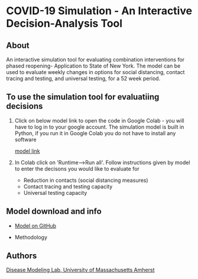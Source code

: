 # COVID-19 Simulation - An Interactive Decision-Analysis Tool  
## About
An interactive simulation tool for evaluating combination interventions for phased reopening- Application to State of New York. The model can be used to evaluate weekly changes in options for social distancing, contact tracing and testing, and universal testing, for a 52 week period. 

## To use the simulation tool for evaluatiing decisions 
1. Click on below model link to open the code in Google Colab - you will have to log in to your google account. The simulation model is built in Python, if you run it in Google Colab you do not have to install any software

      [model link](https://colab.research.google.com/drive/1GXs3hBg68w23-Kv5GCFQI30KKRxsfyFP) 
      
2. In Colab click on 'Runtime-->Run all'. Follow instructions given by model to enter the decisons you would like to evaluate for 
      - Reduction in contacts  (social distancing measures)
      - Contact tracing and testing capacity
      - Universal testing capacity 
      
## Model download and info
 
   - [Model on GitHub](https://github.com/diseasemodeling/COVID19) 
   
   - Methodology 

## Authors
[Disease Modeling Lab, University of Massachusetts Amherst](https://blogs.umass.edu/chaitrag/chaitra-gopalappa/)

